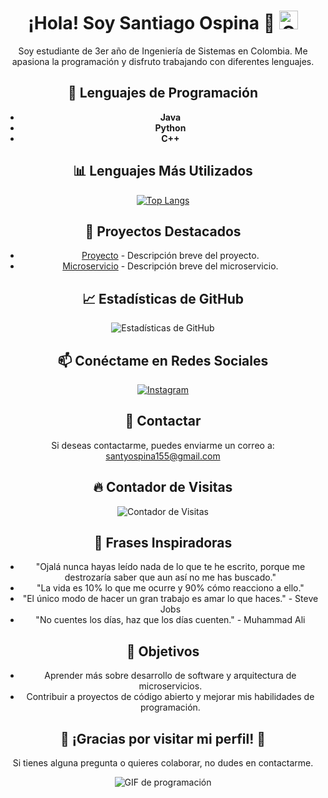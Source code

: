 <div align="center">

# ¡Hola! Soy Santiago Ospina 👋 <img src="https://upload.wikimedia.org/wikipedia/commons/2/21/Flag_of_Colombia.svg" alt="Colombia" width="30"/>

Soy estudiante de 3er año de Ingeniería de Sistemas en Colombia. Me apasiona la programación y disfruto trabajando con diferentes lenguajes.

## 🌱 Lenguajes de Programación
- **Java**
- **Python**
- **C++**

## 📊 Lenguajes Más Utilizados
[![Top Langs](https://github-readme-stats.vercel.app/api/top-langs/?username=Santiago-Ospina-Gonzalez&layout=compact)](https://github.com/Santiago-Ospina-Gonzalez/github-readme-stats)

## 🚀 Proyectos Destacados
- [Proyecto](https://github.com/Santiago-Ospina-Gonzalez/proyecto) - Descripción breve del proyecto.
- [Microservicio](https://github.com/Santiago-Ospina-Gonzalez/microservicioCurso) - Descripción breve del microservicio.

## 📈 Estadísticas de GitHub
![Estadísticas de GitHub](https://github-readme-stats.vercel.app/api?username=Santiago-Ospina-Gonzalez&show_icons=true&theme=radical&count_private=true)

## 📫 Conéctame en Redes Sociales
[![Instagram](https://img.shields.io/badge/Instagram-santio_glz-orange?style=flat&logo=instagram&logoColor=white)](https://www.instagram.com/santio_glz)

## 📧 Contactar
Si deseas contactarme, puedes enviarme un correo a: [santyospina155@gmail.com](mailto:santyospina155@gmail.com)

## 🔥 Contador de Visitas
![Contador de Visitas](https://visitor-badge.glitch.me/badge?page_id=Santiago-Ospina-Gonzalez)

## 💬 Frases Inspiradoras
- "Ojalá nunca hayas leído nada de lo que te he escrito, porque me destrozaría saber que aun así no me has buscado."
- "La vida es 10% lo que me ocurre y 90% cómo reacciono a ello."
- "El único modo de hacer un gran trabajo es amar lo que haces." - Steve Jobs
- "No cuentes los días, haz que los días cuenten." - Muhammad Ali

## 🎯 Objetivos
- Aprender más sobre desarrollo de software y arquitectura de microservicios.
- Contribuir a proyectos de código abierto y mejorar mis habilidades de programación.

## 🎉 ¡Gracias por visitar mi perfil! 🎉
Si tienes alguna pregunta o quieres colaborar, no dudes en contactarme.

![GIF de programación](https://media0.giphy.com/media/v1.Y2lkPTc5MGI3NjExa3RsMTJhZXdhN2hvY2w0dmZramJnZ2dqd2RnZWR1Ymo1OWd6ZHRmcyZlcD12MV9pbnRlcm5hbF9naWZfYnlfaWQmY3Q9Zw/OjCd84QkgGuoWlyJRR/giphy.gif)

</div>
